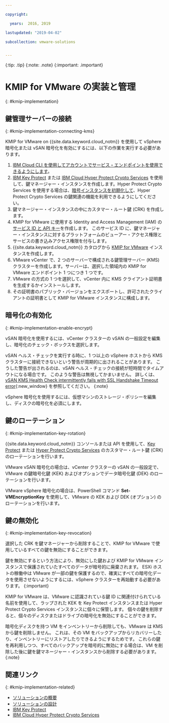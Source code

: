 ```yaml
---

copyright:

  years:  2016, 2019

lastupdated: "2019-04-02"

subcollection: vmware-solutions


---
```


{:tip: .tip}
{:note: .note}
{:important: .important}

# KMIP for VMware の実装と管理
{: #kmip-implementation}

## 鍵管理サーバーの接続
{: #kmip-implementation-connecting-kms}

KMIP for VMware on {{site.data.keyword.cloud_notm}} を使用して vSphere 暗号化または vSAN 暗号化を有効にするには、以下の作業を実行する必要があります。

1. [IBM Cloud CLI を使用してアカウントでサービス・エンドポイントを使用できるようにします](/docs/services/service-endpoint?topic=service-endpoint-getting-started#cs_cli_install_steps)。
2. [IBM Key Protect](/docs/services/key-protect?topic=key-protect-getting-started-tutorial) または [IBM Cloud Hyper Protect Crypto Services](/docs/services/hs-crypto?topic=hs-crypto-get-started#get-started) を使用して、鍵マネージャー・インスタンスを作成します。Hyper Protect Crypto Services を使用する場合は、[暗号インスタンスを初期化して](/docs/services/hs-crypto?topic=hs-crypto-initialize-hsm#initialize-hsm)、Hyper Protect Crypto Services の鍵関連の機能を利用できるようにしてください。
3. 鍵マネージャー・インスタンスの中にカスタマー・ルート鍵 (CRK) を作成します。
4. KMIP for VMware に使用する Identity and Access Management (IAM) の[サービス ID と API キー](/docs/iam?topic=iam-serviceidapikeys)を作成します。 このサービス ID に、鍵マネージャー・インスタンスに対するプラットフォームのビューアー・アクセス権限とサービスの書き込みアクセス権限を付与します。
5. {{site.data.keyword.cloud_notm}} カタログから [KMIP for VMware](/docs/services/vmwaresolutions/services?topic=vmware-solutions-kmip_standalone_ordering) インスタンスを作成します。
6. VMware vCenter で、2 つのサーバーで構成される鍵管理サーバー (KMS) クラスターを作成します。サーバーは、選択した領域内の KMIP for VMware エンドポイント 1 つにつき 1 つです。
7. VMware の方式の 1 つを選択して、vCenter 内に KMS クライアント証明書を生成するかインストールします。
8. その証明書のパブリック・バージョンをエクスポートし、許可されたクライアントの証明書として KMIP for VMware インスタンスに構成します。

## 暗号化の有効化
{: #kmip-implementation-enable-encrypt}

vSAN 暗号化を使用するには、vCenter クラスターの vSAN の一般設定を編集し、暗号化のチェック・ボックスを選択します。

vSAN ヘルス・チェックを実行する時に、1 つ以上の vSphere ホストから KMS クラスターに接続できないという警告が周期的に出されることがあります。 こうした警告が出されるのは、vSAN ヘルス・チェックの接続が短時間でタイムアウトになる場合です。 このような警告は無視してかまいません。 詳しくは、[vSAN KMS Health Check intermittently fails with SSL Handshake Timeout error](https://kb.vmware.com/s/article/67115){:new_window} を参照してください。
{:note}

vSphere 暗号化を使用するには、仮想マシンのストレージ・ポリシーを編集し、ディスクの暗号化を必須にします。

## 鍵のローテーション
{: #kmip-implementation-key-rotation}

{{site.data.keyword.cloud_notm}} コンソールまたは API を使用して、[Key Protect](/docs/services/key-protect?topic=key-protect-rotate-keys#rotate-keys) または [Hyper Protect Crypto Services](/docs/services/hs-crypto?topic=hs-crypto-rotating-keys) のカスタマー・ルート鍵 (CRK) のローテーションを行います。

VMware vSAN 暗号化の場合は、vCenter クラスターの vSAN の一般設定で、VMware の鍵暗号化鍵 (KEK) およびオプションでデータ暗号化鍵 (DEK) のローテーションを行います。

VMware vSphere 暗号化の場合は、PowerShell コマンド **Set-VMEncryptionKey** を使用して、VMware の KEK および DEK (オプション) のローテーションを行います。

## 鍵の無効化
{: #kmip-implementation-key-revocation}

選択した CRK を鍵マネージャーから削除することで、KMIP for VMware で使用しているすべての鍵を無効にすることができます。

鍵を無効にするという方法により、無効にした鍵および KMIP for VMware インスタンスで保護されていたすべてのデータが暗号的に廃棄されます。 ESXi ホストの稼働中は VMware が一部の鍵を保護するので、確実にすべての暗号化データを使用させないようにするには、vSphere クラスターを再始動する必要があります。
{:important}

KMIP for VMware は、VMware に認識されている鍵 ID に関連付けられている名前を使用して、ラップされた KEK を Key Protect インスタンスまたは Hyper Protect Crypto Services インスタンスに個々に保管します。 個々の鍵を削除すると、個々のディスクまたはドライブの暗号化を無効にすることができます。

暗号化ディスクを持つ VM をインベントリーから削除しても、VMware は KMS から鍵を削除しません。 これは、その VM をバックアップからリカバリーしたり、インベントリーにリストアしたりできるようにするためです。 これらの鍵を再利用しつつ、すべてのバックアップを暗号的に無効にする場合は、VM を削除した後に鍵を鍵マネージャー・インスタンスから削除する必要があります。
{:note}

## 関連リンク
{: #kmip-implementation-related}

* [ソリューションの概要](/docs/services/vmwaresolutions/archiref/kmip?topic=vmware-solutions-kmip-overview)
* [ソリューションの設計](/docs/services/vmwaresolutions/archiref/kmip?topic=vmware-solutions-kmip-design)
* [IBM Key Protect](/docs/services/key-protect?topic=key-protect-getting-started-tutorial)
* [IBM Cloud Hyper Protect Crypto Services](/docs/services/hs-crypto?topic=hs-crypto-get-started#get-started)
